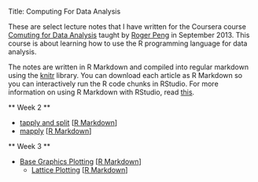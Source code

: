 Title: Computing For Data Analysis

These are select lecture notes that I have written for the Coursera course
[Comuting for Data Analysis](https://www.coursera.org/course/compdata)
taught by [Roger Peng](http://www.biostat.jhsph.edu/~rpeng/) in September 2013.
This course is about learning how to use the R programming language for data analysis.



The notes are written in R Markdown and compiled into regular markdown using
the [knitr](http://yihui.name/knitr/) library. You can download each article
as R Markdown so you can interactively run the R code chunks in RStudio.
For more information on using R Markdown with RStudio, read [this](http://www.rstudio.com/ide/docs/authoring/using_markdown).

** Week 2 **

* [tapply and split]({filename}/computing_for_data_analysis/tapply_and_split.md)
  [[R Markdown]({filename}/computing_for_data_analysis/rmarkdown/tapply_and_split.rmd)]
* [mapply]({filename}/computing_for_data_analysis/mapply.md)
  [[R Markdown]({filename}/computing_for_data_analysis/rmarkdown/mapply.rmd)]


** Week 3 **

* [Base Graphics Plotting]({filename}/computing_for_data_analysis/basePlotting.md)
  [[R Markdown]({filename}/computing_for_data_analysis/rmarkdown/basePlotting.rmd)]
  * [Lattice Plotting]({filename}/computing_for_data_analysis/lattice_demo.md)
  [[R Markdown]({filename}/computing_for_data_analysis/rmarkdown/lattice_demo.rmd)]
